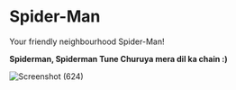 # Spider-Man
Your friendly neighbourhood Spider-Man!

**Spiderman, Spiderman Tune Churuya mera dil ka chain :)**

![Screenshot (624)](https://user-images.githubusercontent.com/100675296/219699742-6743b118-f84d-4840-a427-6cc969d9165b.png)
